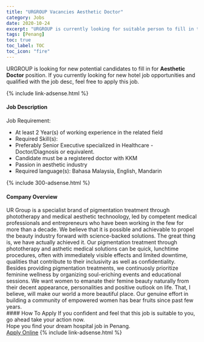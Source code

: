 ```yaml
---
title: "URGROUP Vacancies Aesthetic Doctor" 
category: Jobs 
date: 2020-10-24 
excerpt: "URGROUP is currently looking for suitable person to fill in the Aesthetic Doctor which positioned at Penang" 
tags: [Penang] 
toc: true 
toc_label: TOC 
toc_icon: "fire" 
--- 
```


<p>URGROUP is looking for new potential candidates to fill in for <b>Aesthetic Doctor</b> position. If you currently looking for new hotel job opportunities and qualified with the job desc, feel free to apply this job.
</p>{% include link-adsense.html %} 
<div><div><h4>Job Description</h4></div><div><div><span><div><div>Job Requirement:</div><ul><li>At least 2 Year(s) of working experience in the related field</li><li>Required Skill(s):</li><li>Preferably Senior Executive specialized in Healthcare - Doctor/Diagnosis or equivalent.</li><li>Candidate must be a registered doctor with KKM</li><li>Passion in aesthetic industry</li><li>Required language(s):&#160;Bahasa Malaysia, English, Mandarin</li></ul></div></span></div></div></div> 
{% include 300-adsense.html %} 
<div><div><h4>Company Overview</h4></div><div><div><span><div><div>
	UR Group is a specialist brand of pigmentation treatment through phototherapy and medical aesthetic technoology, led by competent medical professionals and entrepreneurs who have been working in the few for more than a decade. We believe that it is possible and achievable to propel the beauty industry forward with science-backed solutions. The great thing is, we have actually achieved it. Our pigmentation treatment through phototherapy and asthetic medical solutions can be quick, lunchtime procedures, often with immediately visible effects and limited downtime, qualities that contribute to their inclusivity as well as confidentiality.</div>
<div>
	Besides providing pigmentation treatments, we continuosly prioritize feminine wellness by organizing soul-eriching events and educational sessions. We want women to emanate their femine beauty naturally from their decent appearance, personalities and positive outlook on life. That, I believe, will make our world a more beautiful place. Our genuine effort in building a community of empowered women has bear fruits since past few years.</div></div></span></div></div></div> 
#### How To Apply 
If you confident and feel that this job is suitable to you, go ahead take your action now. <br/> 
Hope you find your dream hospital job in Penang. <br/> 
<a href="https://www.jobstreet.com.my/en/job/aesthetic-doctor-4399386?jobId=jobstreet-my-job-4399386" class="btn btn--warning" target="_blank" rel="nofollow noopenner">Apply Online</a> 
{% include link-adsense.html %} 